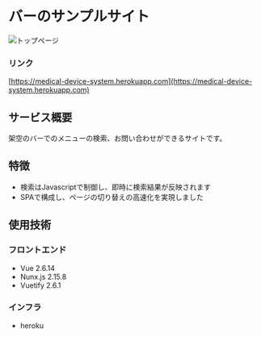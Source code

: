 # バーのサンプルサイト
![トップページ](https://user-images.githubusercontent.com/96964613/214544124-6974e053-799a-444f-8070-d0a14a242b1c.png)


### リンク
[https://medical-device-system.herokuapp.com](https://medical-device-system.herokuapp.com)

## サービス概要
架空のバーでのメニューの検索、お問い合わせができるサイトです。

## 特徴
- 検索はJavascriptで制御し、即時に検索結果が反映されます
- SPAで構成し、ページの切り替えの高速化を実現しました

## 使用技術
### フロントエンド
- Vue 2.6.14
- Nunx.js 2.15.8
- Vuetify 2.6.1

### インフラ
- heroku
